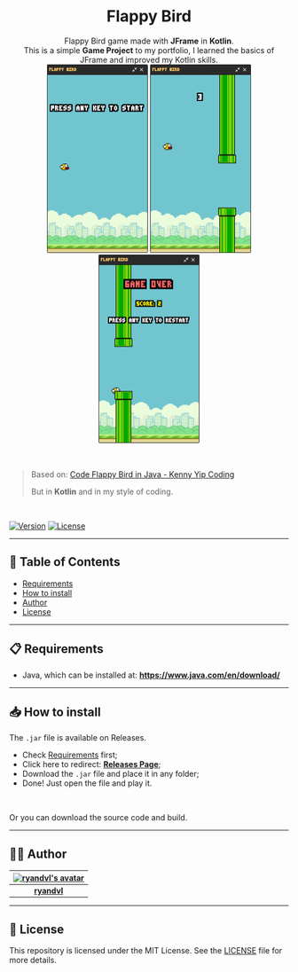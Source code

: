 <h1 align="center">Flappy Bird</h1>

<p align="center">
  Flappy Bird game made with <strong>JFrame</strong> in <strong>Kotlin</strong>.
  <br>
  This is a simple <strong>Game Project</strong> to my portfolio, I learned the basics of JFrame and improved my Kotlin skills.

  <br>

  <img alt="welcome image" src="./.github/assets/welcome.png">
  <img alt="in game image" src="./.github/assets/in-game.png">
  <img alt="game over image" src="./.github/assets/game-over.png">
</p>

<br>

> Based on: [Code Flappy Bird in Java - Kenny Yip Coding](https://www.youtube.com/watch?v=Xw2MEG-FBsE)
>
> But in **Kotlin** and in my style of coding.

<br>

[![Version](https://img.shields.io/badge/version-Finished-blue.svg)](https://shields.io)
[![License](https://img.shields.io/badge/license-MIT-green.svg)](LICENSE)

---

## 📑 Table of Contents

- [Requirements](#-requirements)
- [How to install](#-how-to-install)
- [Author](#-author)
- [License](#-license)

---

## 📋 Requirements

- Java, which can be installed at: **https://www.java.com/en/download/**

---

## 📥 How to install

The `.jar` file is available on Releases.

- Check [Requirements](#-requirements) first;
- Click here to redirect: **[Releases Page](https://github.com/ryandvl/flappy-bird/releases/latest)**;
- Download the `.jar` file and place it in any folder;
- Done! Just open the file and play it.

<br>

Or you can download the source code and build.

---

## 🧑‍💻 Author

| [![ryandvl's avatar](https://github.com/ryandvl.png?size=128)](https://github.com/ryandvl) |
| :---: |
| **[ryandvl](https://github.com/ryandvl)** |

---

## 📝 License

This repository is licensed under the MIT License. See the [LICENSE](LICENSE) file for more details.
